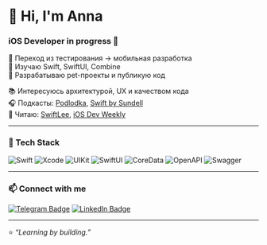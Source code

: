 # 👋 Hi, I'm Anna

### iOS Developer in progress 🚀

🔹 Переход из тестирования → мобильная разработка  
🔹 Изучаю Swift, SwiftUI, Combine  
🔹 Разрабатываю pet-проекты и публикую код  

📚 Интересуюсь архитектурой, UX и качеством кода  
🎧 Подкасты: [Podlodka](https://podlodka.io), [Swift by Sundell](https://www.swiftbysundell.com/podcast)  
📖 Читаю: [SwiftLee](https://www.avanderlee.com), [iOS Dev Weekly](https://iosdevweekly.com)

---

### 🧰 Tech Stack

![Swift](https://img.shields.io/badge/Swift-F54A2A?style=for-the-badge&logo=swift&logoColor=white)
![Xcode](https://img.shields.io/badge/Xcode-1575F9?style=for-the-badge&logo=xcode&logoColor=white)
![UIKit](https://img.shields.io/badge/UIKit-2396F3?style=for-the-badge)
![SwiftUI](https://img.shields.io/badge/SwiftUI-0066FF?style=for-the-badge)
![CoreData](https://img.shields.io/badge/CoreData-7E57C2?style=for-the-badge)
![OpenAPI](https://img.shields.io/badge/OpenAPI-6BA539?style=for-the-badge&logo=openapi-initiative&logoColor=white)
![Swagger](https://img.shields.io/badge/Swagger-85EA2D?style=for-the-badge&logo=swagger&logoColor=black)

---

### 📫 Connect with me

[![Telegram Badge](https://img.shields.io/badge/-@more__te-26A5E4?style=for-the-badge&logo=telegram&logoColor=white)](https://t.me/more_te)
[![LinkedIn Badge](https://img.shields.io/badge/-Anna%20Rykunova-0A66C2?style=for-the-badge&logo=linkedin&logoColor=white)](https://linkedin.com/in/rykunova--anna)

---

⭐️ _“Learning by building.”_

